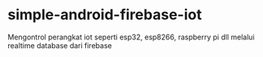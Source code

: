 # simple-android-firebase-iot

Mengontrol perangkat iot seperti esp32, esp8266, raspberry pi dll melalui realtime database dari firebase
